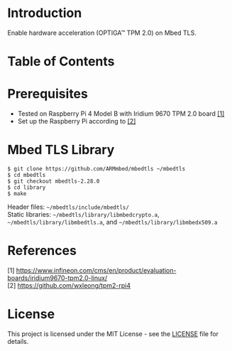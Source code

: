# Introduction

Enable hardware acceleration (OPTIGA™ TPM 2.0) on Mbed TLS.

# Table of Contents

# Prerequisites

- Tested on Raspberry Pi 4 Model B with Iridium 9670 TPM 2.0 board [[1]](#1) 
- Set up the Raspberry Pi according to [[2]](#2)

# Mbed TLS Library

```
$ git clone https://github.com/ARMmbed/mbedtls ~/mbedtls
$ cd mbedtls
$ git checkout mbedtls-2.28.0 
$ cd library
$ make
```

Header files: `~/mbedtls/include/mbedtls/`<br>
Static libraries: `~/mbedtls/library/libmbedcrypto.a`, `~/mbedtls/library/libmbedtls.a`, and `~/mbedtls/library/libmbedx509.a`

# References

<a id="1">[1] https://www.infineon.com/cms/en/product/evaluation-boards/iridium9670-tpm2.0-linux/</a><br>
<a id="2">[2] https://github.com/wxleong/tpm2-rpi4</a><br>

# License

This project is licensed under the MIT License - see the [LICENSE](LICENSE) file for details.

